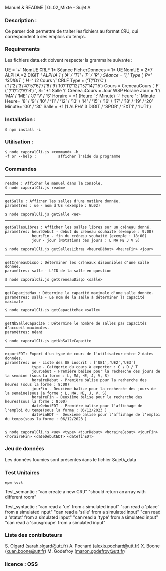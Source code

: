 Manuel & README | GL02_Mixte - Sujet A

### Description :

Ce parser doit permettre de traiter les fichiers au format CRU, qui correspondent à des emplois du temps.

### Requirements

Les fichiers data.edt doivent respecter la grammaire suivante :

UE = ‘+’ NomUE CRLF 1* Séance
FichierDonnees = 1* UE
NomUE = 2*7 ALPHA *2 DIGIT *1 ALPHA *1 ( 'A' / 'T1' / 'F' / 'R' )
Séance = ‘1,’ Type ’, P=’ 1*3DIGIT ‘, H=’ 1*2 Cours ‘/’ CRLF
Type = (‘T’/’D’/’C’) (‘1’/’2’/’3’/’4’/’5’/’6’/’7’/’8’/’9’/’10’/’11’/’12’/’13’/’14’/’15’)
Cours = CreneauCours ‘, F’ (‘ ’/‘1’/’2’/’A’/’B’) ‘, S=’ *1 Salle ‘/’
CreneauCours = Jour WSP Horaire
Jour = ‘L’/ ’MA’ / ‘ME’ / ‘J’/ ‘V’ / ‘S’
Horaire = *1 (Heure ‘ :’ Minute) ‘-‘ Heure ‘ :’ Minute
Heure= ‘8’ / ‘9’ / ‘10’ / ‘11’ / ‘12’ / ‘13’ / ‘14’ / ‘15’ / ‘16’ / ‘17’ / ‘18’ / ‘19’ / ‘20’ Minute= ‘00’ / ‘30’
Salle = \*1 (1 ALPHA 3 DIGIT / ‘SPOR’ / ‘EXT1’ / ‘IUT1’)

### Installation :

    $ npm install -i

### Utilisation :

    $ node caporalCli.js <command> -h
    -f or --help :          afficher l'aide du programme

### Commandes

---

    readme : Afficher le manuel dans la console.
    $ node caporalCli.js readme

---

    getSalle : Afficher les salles d'une matière donnée.
    paramètres : ue - nom d'UE (exemple : GL02)

    $ node caporalCli.js getSalle <ue>

---

    getSallesLibres : Afficher les salles libres sur un créneau donné.
    paramètres: heureDébut - début du créneau souhaité (exemple : 9:00)
                heureFin - fin du créneau souhaité (exemple : 18:00)
                jour - jour (Notations des jours : L MA ME J V S)

    $ node caporalCli.js getSallesLibres <heureDébut> <heureFin> <jour>

---

    getCreneauDispo : Déterminer les créneaux disponibles d'une salle donnée.
    paramètres: salle - L'ID de la salle en question

    $ node caporalCli.js getCreneauDispo <salle>

---

    getCapaciteMax : Détermine la capacité maximale d'une salle donnée.
    paramètres: salle - Le nom de la salle à déterminer la capacité maximale

    $ node caporalCli.js getCapaciteMax <salle>

---

    getNbSalleCapacite : Détermine le nombre de salles par capacités d'accueil maximales.
    paramètres: néant 

    $ node caporalCli.js getNbSalleCapacite

---
    exportEDT: Export d'un type de cours de l'utilisateur entre 2 dates données.
    paramètres: ue - Liste des UE inscrit : ['UE1','UE2','UE3']
                type - Catégorie du cours à exporter : C / D / T
                jourDebut - Première balise pour la recherche des jours de la semaine (sous la forme : L, MA, ME, J, V, S)
                horaireDebut - Première balise pour la recherche des heures (sous la forme : 8:00)
                jourFin - Deuxième balise pour la recherche des jours de la semaine(sous la forme : L, MA, ME, J, V, S)
                horaireFin - Deuxième balise pour la recherche des heures(sous la forme : 8:00)
                dateDebutEDT - Première balise pour l'affichage de l'emploi du temps(sous la forme : 06/12/2023 )
                dateFinEDT -  Deuxième balise pour l'affichage de l'emploi du temps(sous la forme : 06/12/2023 )
                

    $ node caporalCli.js <ue> <type> <jourDebut> <horaireDebut> <jourFin> <horaireFin> <dateDebutEDT> <datefinEDT>

### Jeu de données

Les données fournies sont présentes dans le fichier SujetA_data

### Test Unitaires

    npm test

Test_semantic :
"can create a new CRU"
"should return an array with different room"

Test_syntactic :
"can read a 'ue' from a simulated input"
"can read a 'place' from a simulated input"
"can read a 'salle' from a simulated input"
"can read a 'statut' from a simulated input"
"can read a 'type' from a simulated input"
"can read a 'sousgroupe' from a simulated input"

### Liste des contributeurs

S. Olgard (sarah.olgard@utt.fr)
A. Pochard (alexis.pochard@utt.fr)
X. Boone (xuan.boone@utt.fr)
M. Godefroy (manon.godefroy@utt.fr)

### licence : OSS
